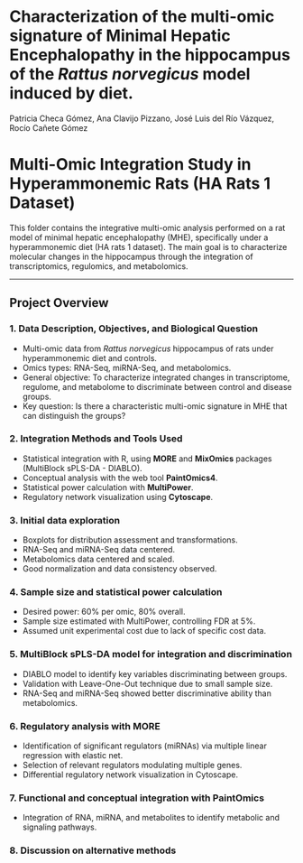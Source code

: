 Characterization of the multi-omic signature of Minimal Hepatic
Encephalopathy in the hippocampus of the *Rattus norvegicus* model
induced by diet.
================
Patricia Checa Gómez, Ana Clavijo Pizzano, José Luis del Río Vázquez,
Rocío Cañete Gómez

# Multi-Omic Integration Study in Hyperammonemic Rats (HA Rats 1 Dataset)

This folder contains the integrative multi-omic analysis performed
on a rat model of minimal hepatic encephalopathy (MHE), specifically
under a hyperammonemic diet (HA rats 1 dataset). The main goal is to
characterize molecular changes in the hippocampus through the
integration of transcriptomics, regulomics, and metabolomics.

------------------------------------------------------------------------

## Project Overview

### 1. Data Description, Objectives, and Biological Question

- Multi-omic data from *Rattus norvegicus* hippocampus of rats under
  hyperammonemic diet and controls.
- Omics types: RNA-Seq, miRNA-Seq, and metabolomics.
- General objective: To characterize integrated changes in
  transcriptome, regulome, and metabolome to discriminate between
  control and disease groups.
- Key question: Is there a characteristic multi-omic signature in MHE
  that can distinguish the groups?

### 2. Integration Methods and Tools Used

- Statistical integration with R, using **MORE** and **MixOmics**
  packages (MultiBlock sPLS-DA - DIABLO).
- Conceptual analysis with the web tool **PaintOmics4**.
- Statistical power calculation with **MultiPower**.
- Regulatory network visualization using **Cytoscape**.

### 3. Initial data exploration

- Boxplots for distribution assessment and transformations.
- RNA-Seq and miRNA-Seq data centered.
- Metabolomics data centered and scaled.
- Good normalization and data consistency observed.

### 4. Sample size and statistical power calculation

- Desired power: 60% per omic, 80% overall.
- Sample size estimated with MultiPower, controlling FDR at 5%.
- Assumed unit experimental cost due to lack of specific cost data.

### 5. MultiBlock sPLS-DA model for integration and discrimination

- DIABLO model to identify key variables discriminating between groups.
- Validation with Leave-One-Out technique due to small sample size.
- RNA-Seq and miRNA-Seq showed better discriminative ability than
  metabolomics.

### 6. Regulatory analysis with MORE

- Identification of significant regulators (miRNAs) via multiple linear
  regression with elastic net.
- Selection of relevant regulators modulating multiple genes.
- Differential regulatory network visualization in Cytoscape.

### 7. Functional and conceptual integration with PaintOmics

- Integration of RNA, miRNA, and metabolites to identify metabolic and
  signaling pathways.

### 8. Discussion on alternative methods

